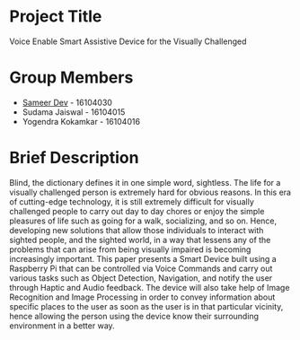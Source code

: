 # Project Title
Voice Enable Smart Assistive Device for the Visually Challenged

# Group Members
- [Sameer Dev](https://github.com/sameer-m-dev) - 16104030
- Sudama Jaiswal - 16104015
- Yogendra Kokamkar - 16104016

# Brief Description
Blind, the dictionary defines it in one simple word, sightless. The life for a visually challenged person is extremely hard for obvious reasons. In this era of cutting-edge technology, it is still extremely difficult for visually challenged people to carry out day to day chores or enjoy the simple pleasures of life such as going for a walk, socializing, and so on. Hence, developing new solutions that allow those individuals to interact with sighted people, and the sighted world, in a way that lessens any of the problems that can arise from being visually impaired is becoming increasingly important. This paper presents a Smart Device built using a Raspberry Pi that can be controlled via Voice Commands and carry out various tasks such as Object Detection, Navigation, and notify the user through Haptic and Audio feedback. The device will also take help of Image Recognition and Image Processing in order to convey information about specific places to the user as soon as the user is in that particular vicinity, hence allowing the person using the device know their surrounding environment in a better way.
